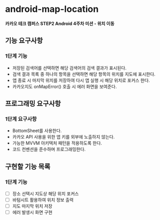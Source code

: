 # android-map-location
**카카오 테크 캠퍼스 STEP2 Android 4주차 미션 - 위치 이동**
## 기능 요구사항
### 1단계 기능
- 저장된 검색어를 선택하면 해당 검색어의 검색 결과가 표시된다.
- 검색 결과 목록 중 하나의 항목을 선택하면 해당 항목의 위치를 지도에 표시한다.
- 앱 종료 시 마지막 위치를 저장하여 다시 앱 실행 시 해당 위치로 포커스 한다.
- 카카오지도 onMapError() 호출 시 에러 화면을 보여준다.
## 프로그래밍 요구사항
### 1단계 요구사항
- BottomSheet를 사용한다.
- 카카오 API 사용을 위한 앱 키를 외부에 노출하지 않는다.
- 가능한 MVVM 아키텍처 패턴을 적용하도록 한다.
- 코드 컨벤션을 준수하며 프로그래밍한다.
## 구현할 기능 목록
### 1단계 기능
- [ ] 장소 선택시 지도상 해당 위치 포커스
- [ ] 바텀시트 활용하여 위치 정보 출력
- [ ] 지도 마지막 위치 저장
- [ ] 에러 발생시 화면 구현
